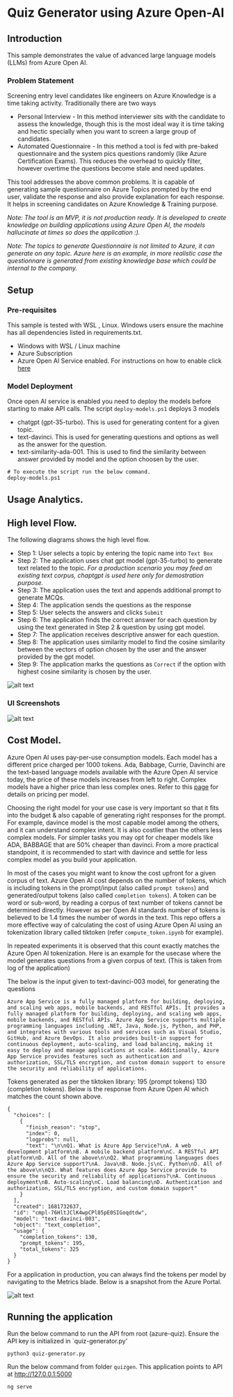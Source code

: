 # Quiz Generator using Azure Open-AI 

## Introduction

This sample demonstrates the value of advanced large language models (LLMs) from Azure Open AI.

### Problem Statement

Screening entry level candidates like engineers on Azure Knowledge is a time taking activity. Traditionally there are two ways

- Personal Interview -  In this method interviewer sits with the candidate to assess the knowledge, though this is the most ideal way it is time taking and hectic specially when you want to screen a large group of candidates.
- Automated Questionnaire - In this method a tool is fed with pre-baked questionnaire and the system pics questions randomly (like Azure Certification Exams). This reduces the overhead to quickly filter, however overtime the questions become stale and need updates.

This tool addresses the above common problems. It is capable of generating sample questionnaire on Azure Topics prompted by the end user, validate the response and also provide explanation for each response. It helps in screening candidates on Azure Knowledge & Training purpose.

_Note: The tool is an MVP, it is not production ready. It is developed to create knowledge on building applications using Azure Open AI, the models hallucinate at times so does the application :)._

_Note: The topics to generate Questionnaire is not limited to Azure, it can generate on any topic. Azure here is an example, in more realistic case the questionnare is generated from existing knowledge base which could be internal to the company._


## Setup

### Pre-requisites

This sample is tested with WSL , Linux.
Windows users ensure the machine has all dependencies listed in requirements.txt.

- Windows with WSL / Linux machine
- Azure Subscription 
- Azure Open AI Service enabled. For instructions on how to enable click [here](https://aka.ms/oai/access)


###  Model Deployment

Once open AI service is enabled you need to deploy the models before starting to make API calls. 
The script `deploy-models.ps1` deploys 3 models

- chatgpt (gpt-35-turbo). This is used for generating content for a given topic.
- text-davinci. This is used for generating questions and options as well as the answer for the question.
- text-similarity-ada-001. This is used to find the similarity between answer provided by model and the option choosen by the user.

```
# To execute the script run the below command.
deploy-models.ps1
```


## Usage Analytics. 


## High level Flow.

The following diagrams shows the high level flow.
- Step 1: User selects a topic by entering the topic name into `Text Box`
- Step 2: The application uses chat gpt model (gpt-35-turbo) to generate text related to the topic. *For a production scenario you may feed an existing text corpus, chaptgpt is used here only for demostration purpose.*
- Step 3: The application uses the text and appends additional prompt to generate MCQs. 
- Step 4: The application sends the questions as the response
- Step 5: User selects the answers and clicks `Submit`
- Step 6: The application finds the correct answer for each question by using the text generated in Step 2 & question by using gpt model.
- Step 7: The application receives descriptive answer for each question.
- Step 8: The application uses similarity model to find the cosine similarity between the vectors of option chosen by the user and the answer provided by the gpt model.
- Step 9: The application marks the questions as `Correct` if the option with highest cosine similarity is chosen by the user.

![alt text](docs/diagram.png)

### UI Screenshots 

![alt text](docs/app.png)

## Cost Model.

Azure Open AI uses pay-per-use consumption models. Each model has a different price charged per 1000 tokens. Ada, Babbage, Currie, Davinchi are the text-based language models available with the Azure Open AI service today, the price of these models increases from left to right. Complex models have a higher price than less complex ones. Refer to this [page](https://azure.microsoft.com/en-us/pricing/details/cognitive-services/openai-service/) for details on pricing per model.

Choosing the right model for your use case is very important so that it fits into the budget & also capable of generating right responses for the prompt. 
For example, davince model is the most capable model among the others, and it can understand complex intent. It is also costlier than the others less complex models.
For simpler tasks you may opt for cheaper models like ADA, BABBAGE that are 50% cheaper than davinci. From a more practical standpoint, it is recommended to start with davince and settle for less complex model as you build your application.

In most of the cases you might want to know the cost upfront for a given corpus of text. Azure Open AI cost depends on the number of tokens, which is including tokens in the prompt/input (also called `prompt tokens`) and generated/output tokens (also called `completion tokens`). A token can be word or sub-word, by reading a corpus of text number of tokens cannot be determined directly. However as per Open AI standards number of tokens is believed to be 1.4 times the number of words in the text. This repo offers a more effective way of calculating the cost of using Azure Open AI using an tokenization library called tiktoken (refer `compute_token.ipynb` for example). 

In repeated experiments it is observed that this count exactly matches the Azure Open AI tokenization. Here is an example for the usecase where the model generates questions from a given corpus of text. (This is taken from log of the application)

The below  is the input given to text-davinci-003 model, for generating the questions
```
Azure App Service is a fully managed platform for building, deploying, and scaling web apps, mobile backends, and RESTful APIs. It provides a fully managed platform for building, deploying, and scaling web apps, mobile backends, and RESTful APIs. Azure App Service supports multiple programming languages including .NET, Java, Node.js, Python, and PHP, and integrates with various tools and services such as Visual Studio, GitHub, and Azure DevOps. It also provides built-in support for continuous deployment, auto-scaling, and load balancing, making it easy to deploy and manage applications at scale. Additionally, Azure App Service provides features such as authentication and authorization, SSL/TLS encryption, and custom domain support to ensure the security and reliability of applications.
```
Tokens generated as per the tiktoken library: 195 (prompt tokens) 130 (completion tokens). Below is the response from Azure Open AI which matches the count shown above.
```
{
  "choices": [
    {
      "finish_reason": "stop",
      "index": 0,
      "logprobs": null,
      "text": "\n\nQ1. What is Azure App Service?\nA. A web development platform\nB. A mobile backend platform\nC. A RESTful API platform\nD. All of the above\n\nQ2. What programming languages does Azure App Service support?\nA. Java\nB. Node.js\nC. Python\nD. All of the above\n\nQ3. What features does Azure App Service provide to ensure the security and reliability of applications?\nA. Continuous deployment\nB. Auto-scaling\nC. Load balancing\nD. Authentication and authorization, SSL/TLS encryption, and custom domain support"
    }
  ],
  "created": 1681732637,
  "id": "cmpl-76HltJClK4wpCPl85pE0SIGoqdtdw",
  "model": "text-davinci-003",
  "object": "text_completion",
  "usage": {
    "completion_tokens": 130,
    "prompt_tokens": 195,
    "total_tokens": 325
  }
}

```

For a application in production, you can always find the tokens per model by navigating to the Metrics blade. Below is a snapshot from the Azure Portal.

![alt text](docs/metrics.png)

## Running the application

Run the below command to run the API from root (azure-quiz). Ensure the API key is initialized in `quiz-generator.py'

```
python3 quiz-generator.py
```

Run the below command from folder `quizgen`. 
This application points to API at http://127.0.0.1:5000
```
ng serve
```




